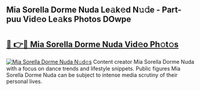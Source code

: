 ## Mia Sorella Dorme Nuda Le𝚊k𝚎d N𝚞𝚍e - Part-puu Vid𝚎o Le𝚊ks Photos DOwpe

# <h2><a href="http://fbbzfmu.evod.top/?m=Mia+Sorella+Dorme+Nuda">🔗 👉🔴 Mia Sorella Dorme Nuda Vid𝚎o Ph𝚘t𝚘s</a></h2>

[![Mia Sorella Dorme Nuda N𝚞d𝚎s](https://i.imgur.com/8V9OHl7.gif)](http://fbbzfmu.evod.top/?m=Mia+Sorella+Dorme+Nuda)
Content creator Mia Sorella Dorme Nuda with a focus on dance trends and lifestyle snippets. Public figures Mia Sorella Dorme Nuda can be subject to intense media scrutiny of their personal lives. 
